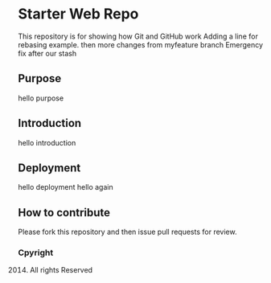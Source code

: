# Starter Web Repo

This repository is for showing how Git and GitHub work
Adding a line for rebasing example. then more changes from myfeature branch
Emergency fix after our stash

## Purpose
hello purpose

## Introduction
hello introduction

## Deployment
hello deployment hello again

## How to contribute
Please fork this repository and then issue pull requests for review.

### Cpyright
2014. All rights Reserved